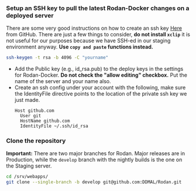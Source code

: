 ### Setup an SSH key to pull the latest Rodan-Docker changes on a deployed server

There are some very good instructions on how to create an ssh key <a href="https://help.github.com/articles/adding-a-new-ssh-key-to-your-github-account/#platform-linux">Here</a> from GitHub. There are just a few things to consider, **do not install `xclip`** it is not useful for our purposes because we have SSH-ed in our staging environment anyway. **Use `copy and paste` functions instead.**

```bash
ssh-keygen -t rsa -b 4096 -C "yourname"
```

- Add the Public key (e.g., id_rsa.pub) to the deploy keys in the settings for Rodan-Docker. **Do not check the "allow editing" checkbox.** Put the name of the server and your name also.
- Create an ssh config under your account with the following, make sure the IdentityFile directive points to the location of the private ssh key we just made.
  ```
  Host github.com
    User git
    HostName github.com
    IdentityFile ~/.ssh/id_rsa
  ```

### Clone the repository

**Important:** There are two major branches for Rodan. Major releases are in Production, while the `develop` branch with the nightly builds is the one on the Staging server.

```bash
cd /srv/webapps/
git clone --single-branch -b develop git@github.com:DDMAL/Rodan.git
```